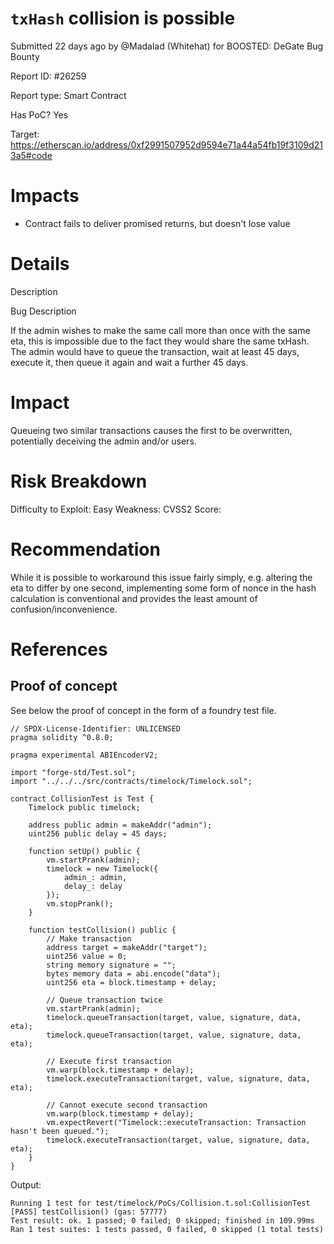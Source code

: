 # `txHash` collision is possible

Submitted 22 days ago by @Madalad (Whitehat) for BOOSTED: DeGate Bug Bounty

Report ID: #26259

Report type: Smart Contract

Has PoC? Yes

Target: https://etherscan.io/address/0xf2991507952d9594e71a44a54fb19f3109d213a5#code

# Impacts
- Contract fails to deliver promised returns, but doesn't lose value

# Details

Description

Bug Description

If the admin wishes to make the same call more than once with the same eta, this is impossible due to the fact they would share the same txHash. The admin would have to queue the transaction, wait at least 45 days, execute it, then queue it again and wait a further 45 days.

# Impact
Queueing two similar transactions causes the first to be overwritten, potentially deceiving the admin and/or users.

# Risk Breakdown
Difficulty to Exploit: Easy Weakness: CVSS2 Score:

# Recommendation
While it is possible to workaround this issue fairly simply, e.g. altering the eta to differ by one second, implementing some form of nonce in the hash calculation is conventional and provides the least amount of confusion/inconvenience.

# References
## Proof of concept
See below the proof of concept in the form of a foundry test file.
```
// SPDX-License-Identifier: UNLICENSED
pragma solidity ^0.8.0;

pragma experimental ABIEncoderV2;

import "forge-std/Test.sol";
import "../../../src/contracts/timelock/Timelock.sol";

contract CollisionTest is Test {
    Timelock public timelock;

    address public admin = makeAddr("admin");
    uint256 public delay = 45 days;

    function setUp() public {
        vm.startPrank(admin);
        timelock = new Timelock({
            admin_: admin,
            delay_: delay
        });
        vm.stopPrank();
    }

    function testCollision() public {
        // Make transaction
        address target = makeAddr("target");
        uint256 value = 0;
        string memory signature = "";
        bytes memory data = abi.encode("data");
        uint256 eta = block.timestamp + delay;

        // Queue transaction twice
        vm.startPrank(admin);
        timelock.queueTransaction(target, value, signature, data, eta);
        timelock.queueTransaction(target, value, signature, data, eta);

        // Execute first transaction
        vm.warp(block.timestamp + delay);
        timelock.executeTransaction(target, value, signature, data, eta);

        // Cannot execute second transaction
        vm.warp(block.timestamp + delay);
        vm.expectRevert("Timelock::executeTransaction: Transaction hasn't been queued.");
        timelock.executeTransaction(target, value, signature, data, eta);
    }
}
```
Output:
```
Running 1 test for test/timelock/PoCs/Collision.t.sol:CollisionTest
[PASS] testCollision() (gas: 57777)
Test result: ok. 1 passed; 0 failed; 0 skipped; finished in 109.99ms
Ran 1 test suites: 1 tests passed, 0 failed, 0 skipped (1 total tests)
```
